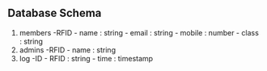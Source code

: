 ## Database Schema

1. members
	-RFID
		- name : string
		- email : string
		- mobile : number
		- class : string
2. admins
	-RFID
		- name : string
3. log
	-ID
		- RFID : string
		- time : timestamp 